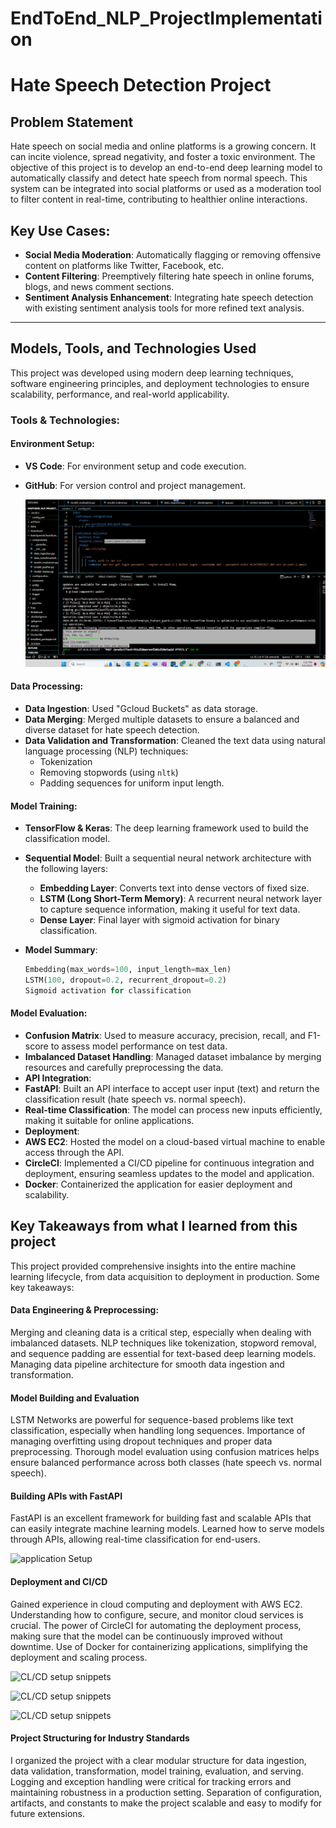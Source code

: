 # EndToEnd_NLP_ProjectImplementation

# Hate Speech Detection Project

## Problem Statement
Hate speech on social media and online platforms is a growing concern. It can incite violence, spread negativity, and foster a toxic environment. The objective of this project is to develop an end-to-end deep learning model to automatically classify and detect hate speech from normal speech. This system can be integrated into social platforms or used as a moderation tool to filter content in real-time, contributing to healthier online interactions.

## Key Use Cases:
- **Social Media Moderation**: Automatically flagging or removing offensive content on platforms like Twitter, Facebook, etc.
- **Content Filtering**: Preemptively filtering hate speech in online forums, blogs, and news comment sections.
- **Sentiment Analysis Enhancement**: Integrating hate speech detection with existing sentiment analysis tools for more refined text analysis.

---

## Models, Tools, and Technologies Used

This project was developed using modern deep learning techniques, software engineering principles, and deployment technologies to ensure scalability, performance, and real-world applicability.

### Tools & Technologies:

#### Environment Setup:
- **VS Code**: For environment setup and code execution.
- **GitHub**: For version control and project management.
  
  ![snippet of my VS code setup](Images/ss_vscode.png)

#### Data Processing:
- **Data Ingestion**: Used "Gcloud Buckets" as data storage.
- **Data Merging**: Merged multiple datasets to ensure a balanced and diverse dataset for hate speech detection.
- **Data Validation and Transformation**: Cleaned the text data using natural language processing (NLP) techniques:
  - Tokenization
  - Removing stopwords (using `nltk`)
  - Padding sequences for uniform input length.

#### Model Training:
- **TensorFlow & Keras**: The deep learning framework used to build the classification model.
- **Sequential Model**: Built a sequential neural network architecture with the following layers:
  - **Embedding Layer**: Converts text into dense vectors of fixed size.
  - **LSTM (Long Short-Term Memory)**: A recurrent neural network layer to capture sequence information, making it useful for text data.
  - **Dense Layer**: Final layer with sigmoid activation for binary classification.
  
- **Model Summary**:
  ```python
  Embedding(max_words=100, input_length=max_len)
  LSTM(100, dropout=0.2, recurrent_dropout=0.2)
  Sigmoid activation for classification

#### Model Evaluation:
- **Confusion Matrix**: Used to measure accuracy, precision, recall, and F1-score to assess model performance on test data.
- **Imbalanced Dataset Handling**: Managed dataset imbalance by merging resources and carefully preprocessing the data.
- **API Integration**:
- **FastAPI**: Built an API interface to accept user input (text) and return the classification result (hate speech vs. normal speech).
- **Real-time Classification**: The model can process new inputs efficiently, making it suitable for online applications.
- **Deployment**:
- **AWS EC2**: Hosted the model on a cloud-based virtual machine to enable access through the API.
- **CircleCI**: Implemented a CI/CD pipeline for continuous integration and deployment, ensuring seamless updates to the model and application.
- **Docker**: Containerized the application for easier deployment and scalability.



## Key Takeaways from what I learned from this project
This project provided comprehensive insights into the entire machine learning lifecycle, from data acquisition to deployment in production. Some key takeaways:
#### Data Engineering & Preprocessing:
Merging and cleaning data is a critical step, especially when dealing with imbalanced datasets.
NLP techniques like tokenization, stopword removal, and sequence padding are essential for text-based deep learning models.
Managing data pipeline architecture for smooth data ingestion and transformation.
#### Model Building and Evaluation
LSTM Networks are powerful for sequence-based problems like text classification, especially when handling long sequences.
Importance of managing overfitting using dropout techniques and proper data preprocessing.
Thorough model evaluation using confusion matrices helps ensure balanced performance across both classes (hate speech vs. normal speech).
#### Building APIs with FastAPI
FastAPI is an excellent framework for building fast and scalable APIs that can easily integrate machine learning models.
Learned how to serve models through APIs, allowing real-time classification for end-users.

![application Setup](Images/ss_FAPI.png)

#### Deployment and CI/CD
Gained experience in cloud computing and deployment with AWS EC2. Understanding how to configure, secure, and monitor cloud services is crucial.
The power of CircleCI for automating the deployment process, making sure that the model can be continuously improved without downtime.
Use of Docker for containerizing applications, simplifying the deployment and scaling process.

![CL/CD setup snippets](Images/ss_aws.png)

![CL/CD setup snippets](Images/ss_cicd1.png)

![CL/CD setup snippets](Images/ss_cicd2.png)

#### Project Structuring for Industry Standards
I organized the project with a clear modular structure for data ingestion, data validation, transformation, model training, evaluation, and serving.
Logging and exception handling were critical for tracking errors and maintaining robustness in a production setting.
Separation of configuration, artifacts, and constants to make the project scalable and easy to modify for future extensions.

